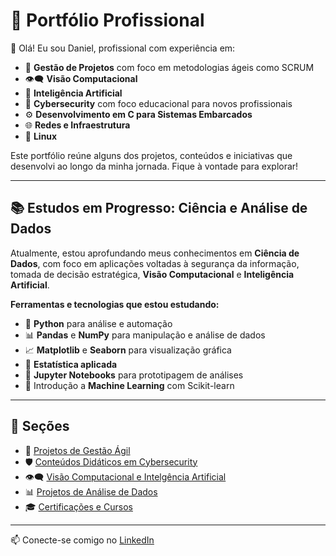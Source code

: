 # 💼 Portfólio Profissional

👋 Olá! Eu sou Daniel, profissional com experiência em:

- 🧭 **Gestão de Projetos** com foco em metodologias ágeis como SCRUM
- 👁️‍🗨️ **Visão Computacional**  
- 🤖 **Inteligência Artificial**  
- 🔐 **Cybersecurity** com foco educacional para novos profissionais
- ⚙️ **Desenvolvimento em C para Sistemas Embarcados**   
- 🌐 **Redes e Infraestrutura**  
- 🐧 **Linux**  

Este portfólio reúne alguns dos projetos, conteúdos e iniciativas que desenvolvi ao longo da minha jornada. Fique à vontade para explorar!

---

## 📚 Estudos em Progresso: Ciência e Análise de Dados

Atualmente, estou aprofundando meus conhecimentos em **Ciência de Dados**, com foco em aplicações voltadas à segurança da informação, tomada de decisão estratégica, **Visão Computacional** e **Inteligência Artificial**.


**Ferramentas e tecnologias que estou estudando:**

- 🐍 **Python** para análise e automação  
- 📊 **Pandas** e **NumPy** para manipulação e análise de dados  
- 📈 **Matplotlib** e **Seaborn** para visualização gráfica  
- 🧮 **Estatística aplicada**  
- 📓 **Jupyter Notebooks** para prototipagem de análises  
- 🧠 Introdução a **Machine Learning** com Scikit-learn

---

## 📌 Seções

- 📁 [Projetos de Gestão Ágil](./agile-projects)
- 🛡️ [Conteúdos Didáticos em Cybersecurity](./cybersecurity)
- 👁️‍🗨️ [Visão Computacional e Intelgência Artificial](./visao-computacional-e-ia)
- 📊 [Projetos de Análise de Dados](./data-science)
- 🎓 [Certificações e Cursos](./certificados)

---

📫 Conecte-se comigo no [LinkedIn](https://www.linkedin.com/in/daniel-santos-it/)

